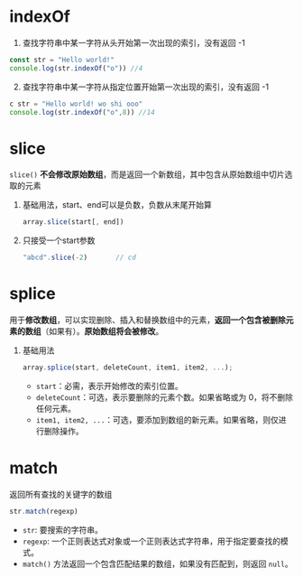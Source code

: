 # indexOf

1. 查找字符串中某一字符从头开始第一次出现的索引，没有返回 -1

```javascript
const str = "Hello world!"
console.log(str.indexOf("o")) //4
```

2. 查找字符串中某一字符从指定位置开始第一次出现的索引，没有返回 -1

```javascript
c str = "Hello world! wo shi ooo"
console.log(str.indexOf("o",8)) //14
```



# slice

`slice()` **不会修改原始数组**，而是返回一个新数组，其中包含从原始数组中切片选取的元素

1. 基础用法，start、end可以是负数，负数从末尾开始算

   ```javascript
   array.slice(start[, end])
   ```

2. 只接受一个start参数

   ```javascript
   "abcd".slice(-2)       // cd
   ```

   



# splice

用于**修改数组**，可以实现删除、插入和替换数组中的元素，**返回一个包含被删除元素的数组**（如果有）。**原始数组将会被修改**。

1. 基础用法

   ```javascript
   array.splice(start, deleteCount, item1, item2, ...);
   ```

   - `start`：必需，表示开始修改的索引位置。
   - `deleteCount`：可选，表示要删除的元素个数。如果省略或为 0，将不删除任何元素。
   - `item1, item2, ...`：可选，要添加到数组的新元素。如果省略，则仅进行删除操作。





# match

返回所有查找的关键字的数组 

```javascript
str.match(regexp)
```

- `str`: 要搜索的字符串。
- `regexp`: 一个正则表达式对象或一个正则表达式字符串，用于指定要查找的模式。
- `match()` 方法返回一个包含匹配结果的数组，如果没有匹配到，则返回 `null`。

